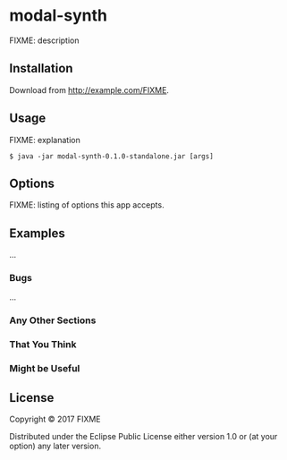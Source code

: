# modal-synth

FIXME: description

## Installation

Download from http://example.com/FIXME.

## Usage

FIXME: explanation

    $ java -jar modal-synth-0.1.0-standalone.jar [args]

## Options

FIXME: listing of options this app accepts.

## Examples

...

### Bugs

...

### Any Other Sections
### That You Think
### Might be Useful

## License

Copyright © 2017 FIXME

Distributed under the Eclipse Public License either version 1.0 or (at
your option) any later version.
